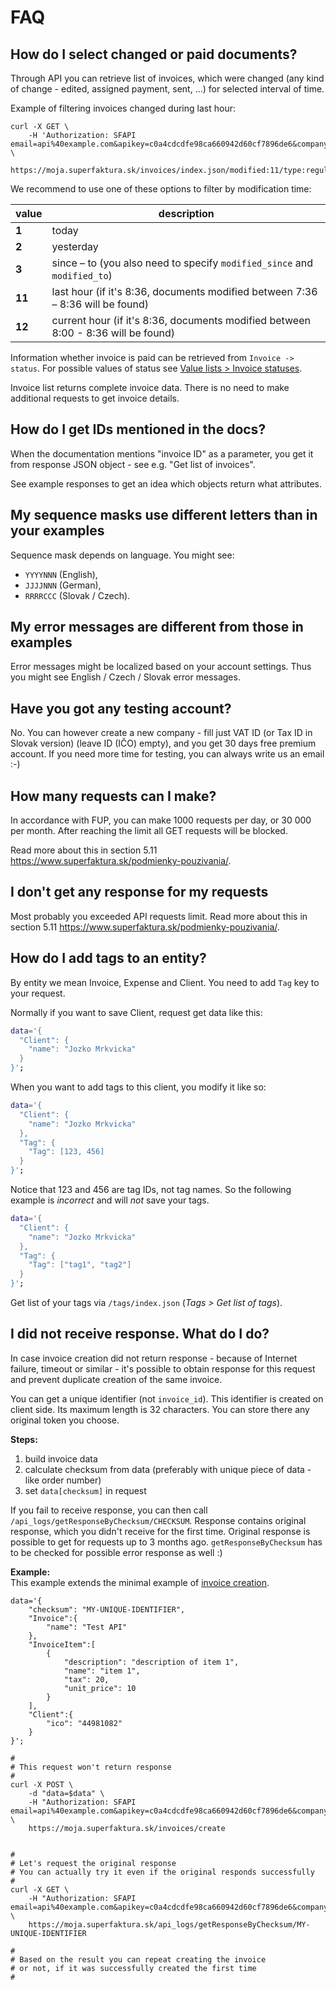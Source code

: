 # FAQ


## How do I select changed or paid documents?

Through API you can retrieve list of invoices, which were changed (any kind of change - edited, assigned payment, sent, ...)
for selected interval of time.

Example of filtering invoices changed during last hour:

```
curl -X GET \
    -H 'Authorization: SFAPI email=api%40example.com&apikey=c0a4cdcdfe98ca660942d60cf7896de6&company_id=' \
    https://moja.superfaktura.sk/invoices/index.json/modified:11/type:regular
```


We recommend to use one of these options to filter by modification time:

| value  | description                                                                       |
| ------ | --------------------------------------------------------------------------------- |
| **1**  | today                                                                             |
| **2**  | yesterday                                                                         |
| **3**  | since – to (you also need to specify `modified_since` and `modified_to`)          |
| **11** | last hour (if it's 8:36, documents modified between 7:36 – 8:36 will be found)    |
| **12** | current hour (if it's 8:36, documents modified between 8:00 - 8:36 will be found) |

Information whether invoice is paid can be retrieved from `Invoice -> status`.
For possible values of status see [Value lists > Invoice statuses](value-lists.md#invoice-statuses).

Invoice list returns complete invoice data. There is no need to make additional requests to get invoice details.






## How do I get IDs mentioned in the docs?

When the documentation mentions "invoice ID" as a parameter,
you get it from response JSON object - see e.g. "Get list of invoices".
 
See example responses to get an idea which objects return what attributes.


## My sequence masks use different letters than in your examples

Sequence mask depends on language. You might see:
- `YYYYNNN` (English),
- `JJJJNNN` (German),
- `RRRRCCC` (Slovak / Czech).


## My error messages are different from those in examples

Error messages might be localized based on your account settings.
Thus you might see English / Czech / Slovak error messages.


## Have you got any testing account?

No. You can however create a new company - fill just VAT ID (or Tax ID in Slovak version) (leave ID (IČO) empty),
and you get 30 days free premium account.
If you need more time for testing, you can always write us an email :-)


## How many requests can I make?

In accordance with FUP, you can make 1000 requests per day, or 30&nbsp;000 per month.
After reaching the limit all GET requests will be blocked.

Read more about this in section 5.11 https://www.superfaktura.sk/podmienky-pouzivania/.


## I don't get any response for my requests

Most probably you exceeded API requests limit.
Read more about this in section 5.11 https://www.superfaktura.sk/podmienky-pouzivania/.


## How do I add tags to an entity?

By entity we mean Invoice, Expense and Client.
You need to add `Tag` key to your request.


Normally if you want to save Client, request get data like this:
```sh
data='{
  "Client": {
    "name": "Jozko Mrkvicka"
  }
}';
```

When you want to add tags to this client, you modify it like so:
```sh
data='{
  "Client": {
    "name": "Jozko Mrkvicka"
  },
  "Tag": {
    "Tag": [123, 456]
  }
}';
```

Notice that 123 and 456 are tag IDs, not tag names.
So the following example is *incorrect* and will *not* save your tags.

```sh
data='{
  "Client": {
    "name": "Jozko Mrkvicka"
  },
  "Tag": {
    "Tag": ["tag1", "tag2"]
  }
}';
```

Get list of your tags via `/tags/index.json` (*Tags > Get list of tags*).



## I did not receive response. What do I do?

In case invoice creation did not return response - because of Internet failure, timeout or similar - it's possible to obtain response for this request and prevent duplicate creation of the same invoice.

You can get a unique identifier (not `invoice_id`).
This identifier is created on client side.
Its maximum length is 32 characters.
You can store there any original token you choose.


**Steps:**
1. build invoice data
2. calculate checksum from data (preferably with unique piece of data - like order number)
3. set `data[checksum]` in request


If you fail to receive response, you can then call `/api_logs/getResponseByChecksum/CHECKSUM`.
Response contains original response, which you didn't receive for the first time.
Original response is possible to get for requests up to 3 months ago.
`getResponseByChecksum` has to be checked for possible error response as well :)


**Example:**  
This example extends the minimal example of [invoice creation](invoice.md#add-invoice).

```
data='{
    "checksum": "MY-UNIQUE-IDENTIFIER",
    "Invoice":{
        "name": "Test API"
    },
    "InvoiceItem":[
        {
            "description": "description of item 1",
            "name": "item 1",
            "tax": 20,
            "unit_price": 10
        }
    ],
    "Client":{
        "ico": "44981082"
    }
}';

#
# This request won't return response
#
curl -X POST \
    -d "data=$data" \
    -H "Authorization: SFAPI email=api%40example.com&apikey=c0a4cdcdfe98ca660942d60cf7896de6&company_id=" \
    https://moja.superfaktura.sk/invoices/create


#
# Let's request the original response
# You can actually try it even if the original responds successfully
#
curl -X GET \
    -H "Authorization: SFAPI email=api%40example.com&apikey=c0a4cdcdfe98ca660942d60cf7896de6&company_id=" \
    https://moja.superfaktura.sk/api_logs/getResponseByChecksum/MY-UNIQUE-IDENTIFIER

#
# Based on the result you can repeat creating the invoice
# or not, if it was successfully created the first time
#
```